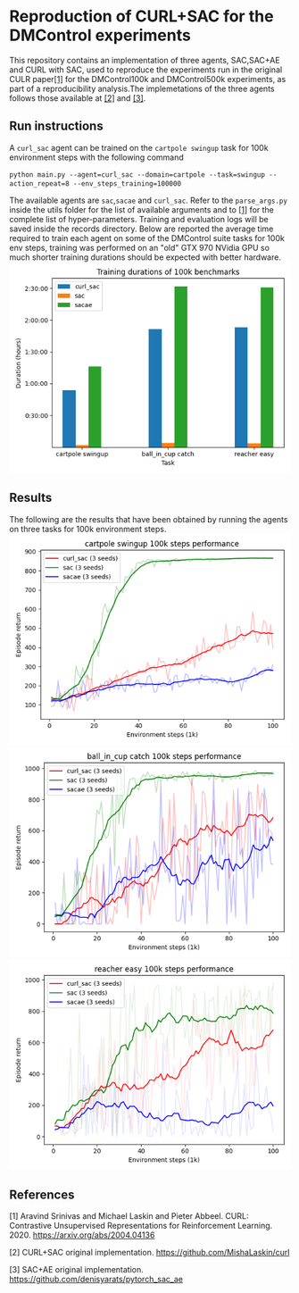 # Reproduction of CURL+SAC for the DMControl experiments
This repository contains an implementation of three agents, SAC,SAC+AE and CURL with SAC, used to reproduce the experiments run in the original CULR paper[[1]](#1) for the DMControl100k and DMControl500k experiments, as part of a reproducibility analysis.The implemetations of the three agents follows those available at [[2]](#2) and [[3]](#3).

## Run instructions
A `curl_sac` agent can be trained on the `cartpole swingup` task for 100k environment steps with the following command
```
python main.py --agent=curl_sac --domain=cartpole --task=swingup --action_repeat=8 --env_steps_training=100000
```
The available agents are `sac`,`sacae` and `curl_sac`. Refer to the `parse_args.py` inside the utils folder for the list of available arguments and to [[1]](#1) for the complete list of hyper-parameters. Training and evaluation logs will be saved inside the records directory. Below are reported the average time required to train each agent on some of the DMControl suite tasks for 100k env steps, training was performed on an "old" GTX 970 NVidia GPU so much shorter training durations should be expected with better hardware. 
![alt text](results/training_duration_100k.png?raw=true)
## Results
The following are the results that have been obtained by running the agents on three tasks for 100k environment steps. 
![alt text](results/cartpole_swingup_100k.png?raw=true)
![alt text](results/ball_in_cup_catch_100k.png?raw=true)
![alt text](results/reacher_easy_100k.png?raw=true)

## References
<a id="1">[1]</a> 
Aravind Srinivas and Michael Laskin and Pieter Abbeel.
CURL: Contrastive Unsupervised Representations for Reinforcement Learning. 2020.
https://arxiv.org/abs/2004.04136

<a id="2">[2]</a> 
CURL+SAC original implementation.
https://github.com/MishaLaskin/curl

<a id="3">[3]</a> 
SAC+AE original implementation.
https://github.com/denisyarats/pytorch_sac_ae
